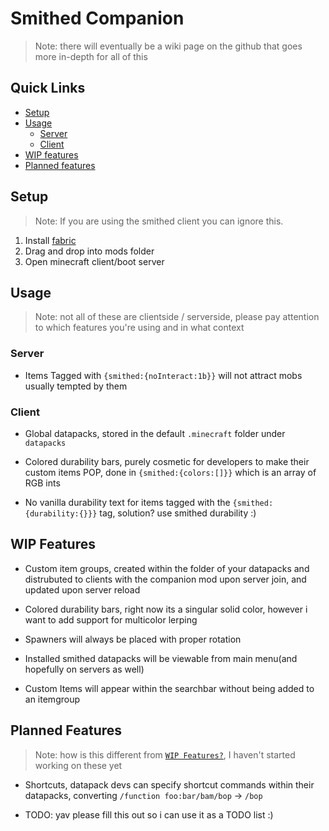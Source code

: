 # Smithed Companion
> Note: there will eventually be a wiki page on the github that goes more in-depth for all of this


## Quick Links
- [Setup](#setup)
- [Usage](#usage)
    * [Server](#server)
    * [Client](#client)
- [WIP features](#wip-features)
- [Planned features](#planned-features)

## Setup

> Note: If you are using the smithed client you can ignore this.

1. Install [fabric](https://fabricmc.net/)
2. Drag and drop into mods folder
3. Open minecraft client/boot server


## Usage

> Note: not all of these are clientside / serverside, please pay attention to which features you're using and in what context

### Server

- Items Tagged with `{smithed:{noInteract:1b}}` will not attract mobs usually tempted by them



### Client

- Global datapacks, stored in the default `.minecraft` folder under `datapacks`

- Colored durability bars, purely cosmetic for developers to make their custom items POP, done in `{smithed:{colors:[]}}` which is an array of RGB ints

- No vanilla durability text for items tagged with the `{smithed:{durability:{}}}` tag, solution? use smithed durability :)

## WIP Features
- Custom item groups, created within the folder of your datapacks and distrubuted to clients with the companion mod upon server join, and updated upon server reload

- Colored durability bars, right now its a singular solid color, however i want to add support for multicolor lerping

- Spawners will always be placed with proper rotation

- Installed smithed datapacks will be viewable from main menu(and hopefully on servers as well)

- Custom Items will appear within the searchbar without being added to an itemgroup


## Planned Features
> Note: how is this different from [`WIP Features?`](#wip-features), I haven't started working on these yet

- Shortcuts, datapack devs can specify shortcut commands within their datapacks, converting `/function foo:bar/bam/bop` -> `/bop`

- TODO: yav please fill this out  so i can use it as a TODO list :)

